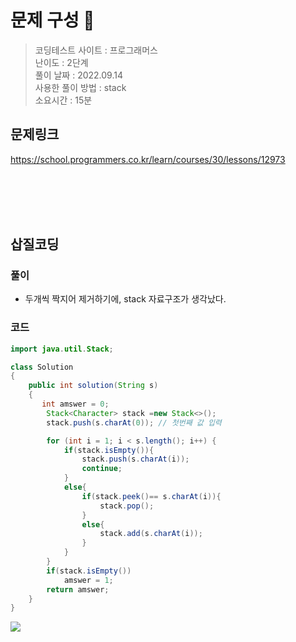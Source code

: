 
# 문제 구성 📖
> 코딩테스트 사이트 : 프로그래머스  
> 난이도 : 2단계      
> 풀이 날짜 : 2022.09.14   
> 사용한 풀이 방법 : stack   
> 소요시간 : 15분
## 문제링크
https://school.programmers.co.kr/learn/courses/30/lessons/12973

<br></br>
<br></br>


## 삽질코딩
### 풀이
 - 두개씩 짝지어 제거하기에, stack 자료구조가 생각났다.

### 코드
```java
import java.util.Stack;

class Solution
{
    public int solution(String s)
    {
       int amswer = 0;
        Stack<Character> stack =new Stack<>();
        stack.push(s.charAt(0)); // 첫번째 값 입력

        for (int i = 1; i < s.length(); i++) {
            if(stack.isEmpty()){
                stack.push(s.charAt(i));
                continue;
            }
            else{
                if(stack.peek()== s.charAt(i)){
                    stack.pop();
                }
                else{
                    stack.add(s.charAt(i));
                }
            }
        }
        if(stack.isEmpty())
            amswer = 1;
        return amswer;
    }
}
```

<img src="https://user-images.githubusercontent.com/104331549/190072080-29730945-8c57-4faa-8920-918478ec71e0.png">